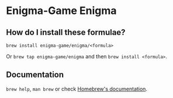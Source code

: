 # Enigma-Game Enigma

## How do I install these formulae?
`brew install enigma-game/enigma/<formula>`

Or `brew tap enigma-game/enigma` and then `brew install <formula>`.

## Documentation
`brew help`, `man brew` or check [Homebrew's documentation](https://docs.brew.sh).
